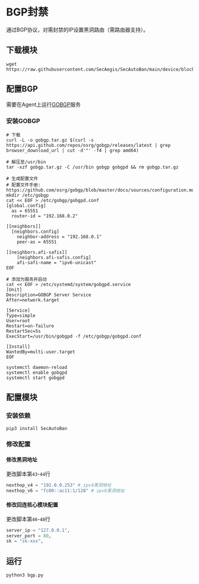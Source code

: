 # BGP封禁

通过BGP协议，对需封禁的IP设置黑洞路由（需路由器支持）。

## 下载模块

```
wget https://raw.githubusercontent.com/SecAegis/SecAutoBan/main/device/block/bgp/bgp.py
```

## 配置BGP

需要在Agent上运行[GOBGP](https://github.com/osrg/gobgp)服务

### 安装GOBGP

```shell
# 下载
curl -L -o gobgp.tar.gz $(curl -s https://api.github.com/repos/osrg/gobgp/releases/latest | grep browser_download_url | cut -d'"' -f4 | grep amd64)

# 解压至/usr/bin
tar -xzf gobgp.tar.gz -C /usr/bin gobgp gobgpd && rm gobgp.tar.gz

# 生成配置文件
# 配置文件手册: https://github.com/osrg/gobgp/blob/master/docs/sources/configuration.md
mkdir /etc/gobgp
cat << EOF > /etc/gobgp/gobgpd.conf
[global.config]
  as = 65551
  router-id = "192.168.0.2"

[[neighbors]]
  [neighbors.config]
    neighbor-address = "192.168.0.1"
    peer-as = 65551

[[neighbors.afi-safis]]
    [neighbors.afi-safis.config]
    afi-safi-name = "ipv6-unicast"
EOF

# 添加为服务并启动
cat << EOF > /etc/systemd/system/gobgpd.service
[Unit]
Description=GOBGP Server Service
After=network.target

[Service]
Type=simple
User=root
Restart=on-failure
RestartSec=5s
ExecStart=/usr/bin/gobgpd -f /etc/gobgp/gobgpd.conf

[Install]
WantedBy=multi-user.target
EOF

systemctl daemon-reload
systemctl enable gobgpd
systemctl start gobgpd
```

## 配置模块

### 安装依赖

```
pip3 install SecAutoBan
```

### 修改配置

#### 修改黑洞地址

更改脚本第`43`-`44`行

```python
nexthop_v4 = "192.0.0.253" # ipv4黑洞地址
nexthop_v6 = "fc00::ac11:1/128" # ipv6黑洞地址
```

#### 修改回连核心模块配置

更改脚本第`46`-`48`行

```python
server_ip = "127.0.0.1",
server_port = 80,
sk = "sk-xxx",
```

## 运行

```shell
python3 bgp.py
```
